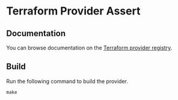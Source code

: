 # Terraform Provider Assert

##  Documentation

You can browse documentation on the [Terraform provider registry](https://registry.terraform.io/providers/bpaquet/assert/latest/docs).

## Build

Run the following command to build the provider.

```shell
make
```
